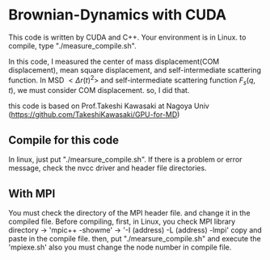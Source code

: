 # Brownian-Dynamics with CUDA

This code is written by CUDA and C++.
Your environment is in Linux. to compile, type "./measure_compile.sh".

In this code, I measured the center of mass displacement(COM displacement), mean square displacement, and self-intermediate scattering function.
In MSD $<\Delta r(t)^2>$ and self-intermediate scattering function $F_s(q,t)$, we must consider COM displacement. so, I did that.

this code is based on Prof.Takeshi Kawasaki at Nagoya Univ (https://github.com/TakeshiKawasaki/GPU-for-MD)

## Compile for this code

In linux, just put "./mearsure_compile.sh". If there is a problem or error message, check the nvcc driver and header file directories.

## With MPI

You must check the directory of the MPI header file. and change it in the  compiled file.
Before compiling, first, in Linux, you check MPI library directory -> 'mpic++ -showme' -> '-I (address) -L (address) -lmpi' copy and paste in the compile file.
then, put "./mearsure_compile.sh" and execute the 'mpiexe.sh' also you must change the node number in compile file.


